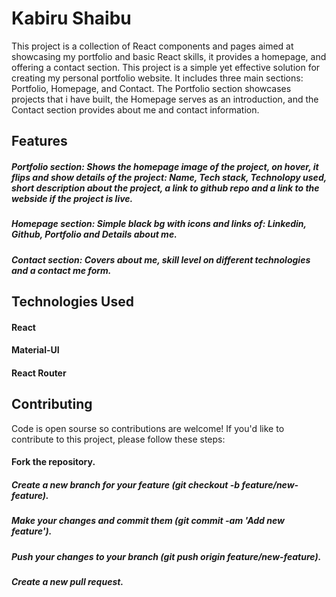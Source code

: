 # Kabiru Shaibu
This project is a collection of React components and pages aimed at showcasing my portfolio and basic React skills, it provides a homepage, and offering a contact section. 
This project is a simple yet effective solution for creating my personal portfolio website. It includes three main sections: Portfolio, Homepage, and Contact. The Portfolio section showcases projects that i have built, the Homepage serves as an introduction, and the Contact section provides about me and contact information.

## Features
##### Portfolio section: Shows the homepage image of the project, on hover, it flips and show details of the project: Name, Tech stack, Technolopy used, short description about the project, a link to github repo and a link to the webside if the project is live.
##### Homepage section: Simple black bg with icons and links of: Linkedin, Github, Portfolio and Details about me.
##### Contact section: Covers about me, skill level on different technologies and a contact me form.

## Technologies Used
#### React
#### Material-UI
#### React Router

## Contributing
Code is open sourse so contributions are welcome! If you'd like to contribute to this project, please follow these steps:

#### Fork the repository.
##### Create a new branch for your feature (git checkout -b feature/new-feature).
##### Make your changes and commit them (git commit -am 'Add new feature').
##### Push your changes to your branch (git push origin feature/new-feature).
##### Create a new pull request.
